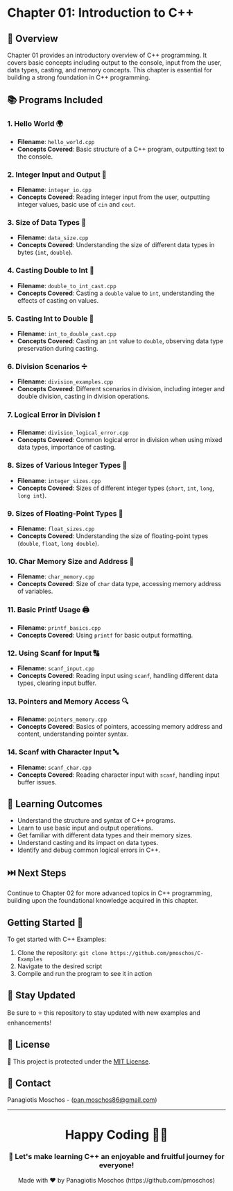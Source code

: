 # Chapter 01: Introduction to C++

## 📖 Overview
Chapter 01 provides an introductory overview of C++ programming. It covers basic concepts including output to the console, input from the user, data types, casting, and memory concepts. This chapter is essential for building a strong foundation in C++ programming.

## 📚 Programs Included

### 1. Hello World 🌍
- **Filename**: `hello_world.cpp`
- **Concepts Covered**: Basic structure of a C++ program, outputting text to the console.

### 2. Integer Input and Output 🔢
- **Filename**: `integer_io.cpp`
- **Concepts Covered**: Reading integer input from the user, outputting integer values, basic use of `cin` and `cout`.

### 3. Size of Data Types 📏
- **Filename**: `data_size.cpp`
- **Concepts Covered**: Understanding the size of different data types in bytes (`int`, `double`).

### 4. Casting Double to Int 🔄
- **Filename**: `double_to_int_cast.cpp`
- **Concepts Covered**: Casting a `double` value to `int`, understanding the effects of casting on values.

### 5. Casting Int to Double 🔄
- **Filename**: `int_to_double_cast.cpp`
- **Concepts Covered**: Casting an `int` value to `double`, observing data type preservation during casting.

### 6. Division Scenarios ➗
- **Filename**: `division_examples.cpp`
- **Concepts Covered**: Different scenarios in division, including integer and double division, casting in division operations.

### 7. Logical Error in Division ❗
- **Filename**: `division_logical_error.cpp`
- **Concepts Covered**: Common logical error in division when using mixed data types, importance of casting.

### 8. Sizes of Various Integer Types 🔢
- **Filename**: `integer_sizes.cpp`
- **Concepts Covered**: Sizes of different integer types (`short`, `int`, `long`, `long int`).

### 9. Sizes of Floating-Point Types 📏
- **Filename**: `float_sizes.cpp`
- **Concepts Covered**: Understanding the size of floating-point types (`double`, `float`, `long double`).

### 10. Char Memory Size and Address 💾
- **Filename**: `char_memory.cpp`
- **Concepts Covered**: Size of `char` data type, accessing memory address of variables.

### 11. Basic Printf Usage 🖨️
- **Filename**: `printf_basics.cpp`
- **Concepts Covered**: Using `printf` for basic output formatting.

### 12. Using Scanf for Input 🔠
- **Filename**: `scanf_input.cpp`
- **Concepts Covered**: Reading input using `scanf`, handling different data types, clearing input buffer.

### 13. Pointers and Memory Access 🔍
- **Filename**: `pointers_memory.cpp`
- **Concepts Covered**: Basics of pointers, accessing memory address and content, understanding pointer syntax.

### 14. Scanf with Character Input 🔤
- **Filename**: `scanf_char.cpp`
- **Concepts Covered**: Reading character input with `scanf`, handling input buffer issues.

## 🎯 Learning Outcomes
- Understand the structure and syntax of C++ programs.
- Learn to use basic input and output operations.
- Get familiar with different data types and their memory sizes.
- Understand casting and its impact on data types.
- Identify and debug common logical errors in C++.

## ⏭️ Next Steps
Continue to Chapter 02 for more advanced topics in C++ programming, building upon the foundational knowledge acquired in this chapter.

## Getting Started 🚀
To get started with C++ Examples:
1. Clone the repository: `git clone https://github.com/pmoschos/C-Examples`
2. Navigate to the desired script
3. Compile and run the program to see it in action

## 📢 Stay Updated
Be sure to ⭐ this repository to stay updated with new examples and enhancements!

## 📜 License 
🔐 This project is protected under the [MIT License](https://mit-license.org/).

## 📧 Contact 
Panagiotis Moschos - (pan.moschos86@gmail.com)

---
<h1 align=center>Happy Coding 👨‍💻 </h1>

<h3 align=center>🎉 Let's make learning C++ an enjoyable and fruitful journey for everyone!</h3>  

<p align="center">
  Made with ❤️ by Panagiotis Moschos (https://github.com/pmoschos)
</p>